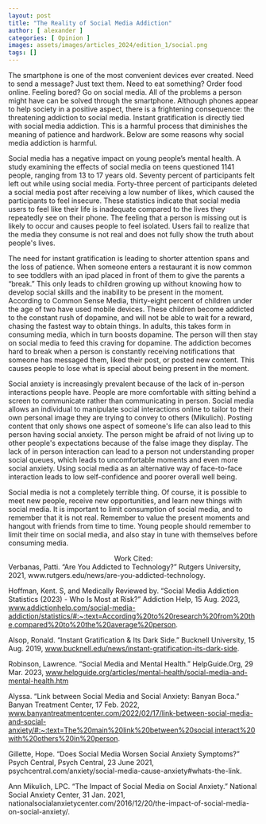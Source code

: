 ```yaml
---
layout: post
title: "The Reality of Social Media Addiction"
author: [ alexander ]
categories: [ Opinion ]
images: assets/images/articles_2024/edition_1/social.png
tags: []
---
```


The smartphone is one of the most convenient devices ever created.  Need to send a message? Just text them. Need to eat something? Order food online. Feeling bored? Go on social media. All of the problems a person might have can be solved through the smartphone. Although phones appear to help society in a positive aspect, there is a frightening consequence: the threatening addiction to social media. Instant gratification is directly tied with social media addiction. This is a harmful process that diminishes the meaning of patience and hardwork. Below are some reasons why social media addiction is harmful. 


Social media has a negative impact on young people’s mental health. A study examining the effects of social media on teens questioned 1141 people, ranging from 13 to 17 years old. Seventy percent of participants felt left out while using social media. Forty-three percent of participants deleted a social media post after receiving a low number of likes, which caused the participants to feel insecure.  These statistics indicate that social media users to feel like their life is inadequate compared to the lives they repeatedly see on their phone. The feeling that a person is missing out is likely to occur and causes people to feel isolated. Users fail to realize that the media they consume is not real and does not fully show the truth about people's lives. 

The need for instant gratification is leading to shorter attention spans and the loss of patience. When someone enters a restaurant it is now common to see toddlers with an ipad placed in front of them to give the parents a “break.” This only leads to children growing up without knowing how to develop social skills and the inability to be present in the moment. According to Common Sense Media, thirty-eight percent of children under the age of two have used mobile devices. These children become addicted to the constant rush of dopamine, and will not be able to wait for a reward, chasing the fastest way to obtain things.  In adults, this takes form in consuming media, which in turn boosts dopamine. The person will then stay on social media to feed this craving for dopamine. The addiction becomes hard to break when a person is constantly receiving notifications that someone has messaged them, liked their post, or posted new content. This causes people to lose what is special about being present in the moment. 

Social anxiety is increasingly prevalent because of the lack of in-person interactions people have. People are more comfortable with sitting behind a screen to communicate rather than communicating in person. Social media allows an individual to manipulate social interactions online to tailor to their own personal image they are trying to convey to others (Mikulich). Posting content that only shows one aspect of someone's life can also lead to this person having social anxiety. The person might be afraid of not living up to other people's expectations because of the false image they display. The lack of in person interaction can lead to a person not understanding proper social queues, which leads to uncomfortable moments and even more social anxiety. Using social media as an alternative way of face-to-face interaction leads to low self-confidence and poorer overall well being. 

Social media is not a completely terrible thing. Of course, it is possible to meet new people, receive new opportunities, and learn new things with social media. It is important to limit consumption of social media, and to remember that it is not real. Remember to value the present moments and hangout with friends from time to time.  Young people should remember to limit their time on social media, and also stay in tune with themselves before consuming media. 

<center> Work Cited: </center>
 Verbanas, Patti. “Are You Addicted to Technology?” Rutgers University, 2021, www.rutgers.edu/news/are-you-addicted-technology. 


Hoffman, Kent. S, and Medically Reviewed by. “Social Media Addiction Statistics (2023) - Who Is Most at Risk?” Addiction Help, 15 Aug. 2023, www.addictionhelp.com/social-media-addiction/statistics/#:~:text=According%20to%20research%20from%20the,compared%20to%20the%20average%20person. 


Alsop, Ronald. “Instant Gratification & Its Dark Side.” Bucknell University, 15 Aug. 2019, www.bucknell.edu/news/instant-gratification-its-dark-side. 


Robinson, Lawrence. “Social Media and Mental Health.” HelpGuide.Org, 29 Mar. 2023, www.helpguide.org/articles/mental-health/social-media-and-mental-health.htm


Alyssa. “Link between Social Media and Social Anxiety: Banyan Boca.” Banyan Treatment Center, 17 Feb. 2022, www.banyantreatmentcenter.com/2022/02/17/link-between-social-media-and-social-anxiety/#:~:text=The%20main%20link%20between%20social,interact%20with%20others%20in%20person. 


Gillette, Hope. “Does Social Media Worsen Social Anxiety Symptoms?” Psych Central, Psych Central, 23 June 2021, psychcentral.com/anxiety/social-media-cause-anxiety#whats-the-link. 


Ann Mikulich, LPC. “The Impact of Social Media on Social Anxiety.” National Social Anxiety Center, 31 Jan. 2021, nationalsocialanxietycenter.com/2016/12/20/the-impact-of-social-media-on-social-anxiety/.  

